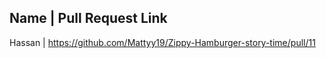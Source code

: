 Name    |    Pull Request Link
--------------------------------------------------------------------------------------------------------
Hassan  | https://github.com/Mattyy19/Zippy-Hamburger-story-time/pull/11
